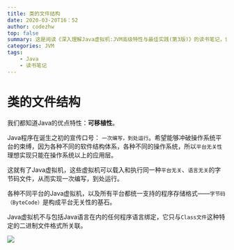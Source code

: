 ```yaml
---
title: 类的文件结构
date: 2020-03-20T16：52
author: codezhw
top: false
summary: 这是阅读《深入理解Java虚拟机:JVM高级特性与最佳实践(第3版)》的读书笔记，记录学习过程以及一些自己的理解。
categories: JVM
tags: 
	- Java
	- 读书笔记
---
```








# 类的文件结构



我们都知道Java的优点特性：**可移植性**。

Java程序在诞生之初的宣传口号： `一次编写，到处运行`。希望能够冲破操作系统平台的束缚，因为各种不同的软件结构体系，各种不同的操作系统，所以`平台无关性`理想实现只能在操作系统以上的应用层。

这就有了Java虚拟机，这些虚拟机可以载入和执行同一种`平台无关`、`语言无关`的字节码文件，从而实现一次编写，到处运行。

各种不同平台的Java虚拟机，以及所有平台都统一支持的程序存储格式——`字节码（ByteCode）`是构成平台无关性的基石。

Java虚拟机不与包括Java语言在内的任何程序语言绑定，它只与`Class文件`这种特定的二进制文件格式所关联。

![](https://gitee.com//CODEZHW/blogimage/raw/master/img/20200320171324.png)